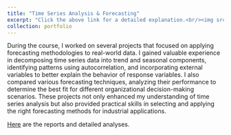 ```yaml
---
title: "Time Series Analysis & Forecasting"
excerpt: "Click the above link for a detailed explanation.<br/><img src='/images/Time_series.png'>"
collection: portfolio
---
```


During the course, I worked on several projects that focused on applying forecasting methodologies to real-world data. I gained valuable experience in decomposing time series data into trend and seasonal components, identifying patterns using autocorrelation, and incorporating external variables to better explain the behavior of response variables. I also compared various forecasting techniques, analyzing their performance to determine the best fit for different organizational decision-making scenarios. These projects not only enhanced my understanding of time series analysis but also provided practical skills in selecting and applying the right forecasting methods for industrial applications.

[Here](https://metedb.github.io/time-series-analysis/) are the reports and detailed analyses.
